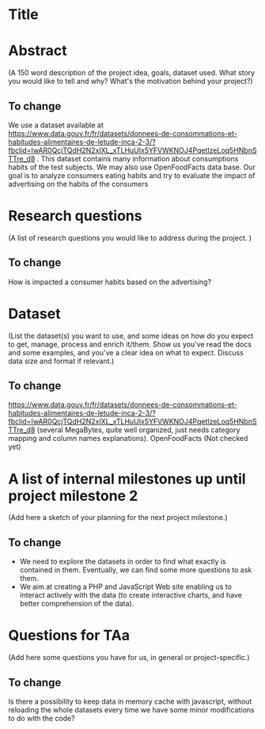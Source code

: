 # Title

# Abstract
(A 150 word description of the project idea, goals, dataset used. What story you would like to tell and why? What's the motivation behind your project?)
## To change
We use a dataset available at https://www.data.gouv.fr/fr/datasets/donnees-de-consommations-et-habitudes-alimentaires-de-letude-inca-2-3/?fbclid=IwAR0QcjTQdH2N2xIXL_xTLHuUIx5YFVWKNOJ4PqetIzeLoq5HNbnSTTre_d8 . This dataset contains many information about consumptions habits of the test subjects. We may also use OpenFoodFacts data base. Our goal is to analyze consumers eating habits and try to evaluate the impact of advertising on the habits of the consumers

# Research questions
(A list of research questions you would like to address during the project. )
## To change
How is impacted a consumer habits based on the advertising?

# Dataset
(List the dataset(s) you want to use, and some ideas on how do you expect to get, manage, process and enrich it/them. Show us you've read the docs and some examples, and you've a clear idea on what to expect. Discuss data size and format if relevant.)
## To change
https://www.data.gouv.fr/fr/datasets/donnees-de-consommations-et-habitudes-alimentaires-de-letude-inca-2-3/?fbclid=IwAR0QcjTQdH2N2xIXL_xTLHuUIx5YFVWKNOJ4PqetIzeLoq5HNbnSTTre_d8 (several MegaBytes, quite well organized, just needs category mapping and column names explanations).
OpenFoodFacts (Not checked yet)

# A list of internal milestones up until project milestone 2
(Add here a sketch of your planning for the next project milestone.)
## To change 
<ul>
<li>We need to explore the datasets in order to find what exactly is contained in them. Eventually, we can find some more questions to ask them.</li>
<li>We aim at creating a PHP and JavaScript Web site enabling us to interact actively with the data (to create interactive charts, and have better comprehension of the data).</li>
</ul>

# Questions for TAa
(Add here some questions you have for us, in general or project-specific.)
## To change
Is there a possibility to keep data in memory cache with javascript, without reloading the whole datasets every time we have some minor modifications to do with the code?